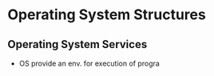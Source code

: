 # Operating System Structures
## Operating System Services
- OS provide an env. for execution of progra